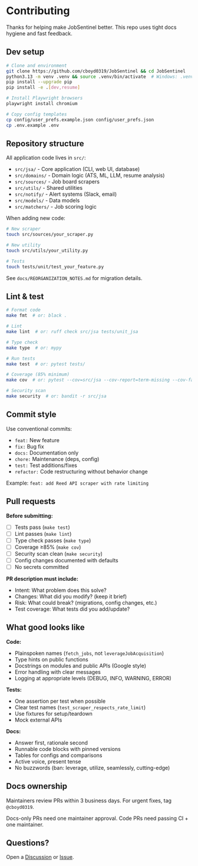 # Contributing

Thanks for helping make JobSentinel better. This repo uses tight docs hygiene and fast feedback.

## Dev setup

```bash
# Clone and environment
git clone https://github.com/cboyd0319/JobSentinel && cd JobSentinel
python3.13 -m venv .venv && source .venv/bin/activate  # Windows: .venv\Scripts\activate
pip install --upgrade pip
pip install -e .[dev,resume]

# Install Playwright browsers
playwright install chromium

# Copy config templates
cp config/user_prefs.example.json config/user_prefs.json
cp .env.example .env
```

## Repository structure

All application code lives in `src/`:
- `src/jsa/` - Core application (CLI, web UI, database)
- `src/domains/` - Domain logic (ATS, ML, LLM, resume analysis)
- `src/sources/` - Job board scrapers
- `src/utils/` - Shared utilities
- `src/notify/` - Alert systems (Slack, email)
- `src/models/` - Data models
- `src/matchers/` - Job scoring logic

When adding new code:
```bash
# New scraper
touch src/sources/your_scraper.py

# New utility
touch src/utils/your_utility.py

# Tests
touch tests/unit/test_your_feature.py
```

See `docs/REORGANIZATION_NOTES.md` for migration details.

## Lint & test

```bash
# Format code
make fmt  # or: black .

# Lint
make lint  # or: ruff check src/jsa tests/unit_jsa

# Type check
make type  # or: mypy

# Run tests
make test  # or: pytest tests/

# Coverage (85% minimum)
make cov  # or: pytest --cov=src/jsa --cov-report=term-missing --cov-fail-under=85

# Security scan
make security  # or: bandit -r src/jsa
```

## Commit style

Use conventional commits:
- `feat:` New feature
- `fix:` Bug fix
- `docs:` Documentation only
- `chore:` Maintenance (deps, config)
- `test:` Test additions/fixes
- `refactor:` Code restructuring without behavior change

Example: `feat: add Reed API scraper with rate limiting`

## Pull requests

**Before submitting:**
- [ ] Tests pass (`make test`)
- [ ] Lint passes (`make lint`)
- [ ] Type check passes (`make type`)
- [ ] Coverage ≥85% (`make cov`)
- [ ] Security scan clean (`make security`)
- [ ] Config changes documented with defaults
- [ ] No secrets committed

**PR description must include:**
- Intent: What problem does this solve?
- Changes: What did you modify? (keep it brief)
- Risk: What could break? (migrations, config changes, etc.)
- Test coverage: What tests did you add/update?

## What good looks like

**Code:**
- Plainspoken names (`fetch_jobs`, not `leverageJobAcquisition`)
- Type hints on public functions
- Docstrings on modules and public APIs (Google style)
- Error handling with clear messages
- Logging at appropriate levels (DEBUG, INFO, WARNING, ERROR)

**Tests:**
- One assertion per test when possible
- Clear test names (`test_scraper_respects_rate_limit`)
- Use fixtures for setup/teardown
- Mock external APIs

**Docs:**
- Answer first, rationale second
- Runnable code blocks with pinned versions
- Tables for configs and comparisons
- Active voice, present tense
- No buzzwords (ban: leverage, utilize, seamlessly, cutting-edge)

## Docs ownership

Maintainers review PRs within 3 business days. For urgent fixes, tag `@cboyd0319`.

Docs-only PRs need one maintainer approval. Code PRs need passing CI + one maintainer.

## Questions?

Open a [Discussion](https://github.com/cboyd0319/JobSentinel/discussions) or [Issue](https://github.com/cboyd0319/JobSentinel/issues/new/choose).
